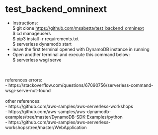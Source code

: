# test_backend_omninext
- Instructions: <br />
$ git clone https://github.com/msabetta/test_backend_omninext <br />
$ cd manageusers <br />
$ pip3 install -r requirements.txt <br />
$ serverless dynamodb start <br />
- leave the first terminal opened with DynamoDB instance in running <br />
- Open another terminal and execute this command below: <br />
$ serverless wsgi serve <br />
<br />
<br />
references errors: <br />
- https://stackoverflow.com/questions/67090756/serverless-command-wsgi-serve-not-found <br />
<br />
other references:<br />
- https://github.com/aws-samples/aws-serverless-workshops <br />
- https://github.com/aws-samples/aws-dynamodb-examples/tree/master/DynamoDB-SDK-Examples/python <br />
- https://github.com/aws-samples/aws-serverless-workshops/tree/master/WebApplication <br />
<br />

